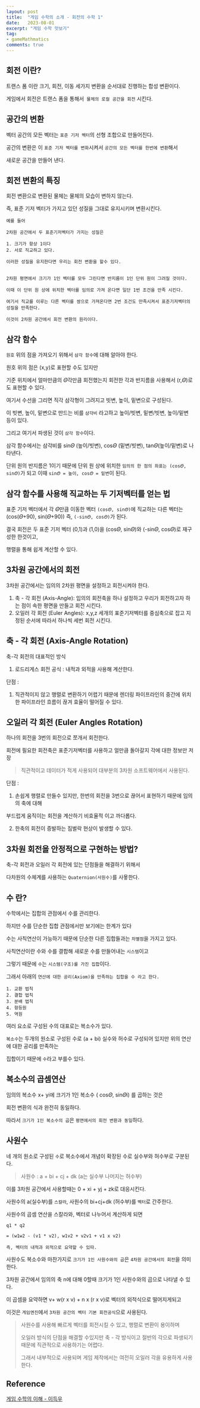```yaml
---
layout: post
title:  "게임 수학의 소개 - 회전의 수학 1"
date:   2023-08-01
excerpt: "게임 수학 맛보기"
tag:
- gameMathmatics
comments: true
---
```


## 회전 이란?

트랜스 폼 이란 크기, 회전, 이동 세가지 변환을 순서대로 진행하는 합성 변환이다.

게임에서 회전은 트랜스 폼을 통해서` 물체의 로컬 공간을 회전` 시킨다.


## 공간의 변환

벡터 공간의 모든 벡터는 `표준 기저 벡터`의 선형 조합으로 만들어진다.

공간의 변환은 이 `표준 기저 벡터를 변화`시켜서 `공간의 모든 벡터를 한번에 변환`해서 

새로운 공간을 만들어 낸다.


## 회전 변환의 특징

회전 변환으로 변환된 물체는 물체의 모습이 변하지 않는다. 

즉, 표준 기저 벡터가 가지고 있던 성질을 그대로 유지시키며 변환시킨다.

    예를 들어

    2차원 공간에서 두 표준기저벡터가 가지는 성질은

    1. 크기가 항상 1이다
    2. 서로 직교하고 있다.

    이러한 성질을 유지한다면 우리는 회전 변환을 할수 있다.


    2차원 평면에서 크기가 1인 벡터를 모두 그린다면 반지름이 1인 단위 원이 그려질 것이다.
    
    이때 이 단위 원 상에 위치한 벡터를 임의로 가져 온다면 일단 1번 조건을 만족 시킨다.

    여기서 직교를 이루는 다른 벡터를 쌍으로 가져온다면 2번 조건도 만족시켜서 표준기저벡터의 성질을 만족한다.

    이것이 2차원 공간에서 회전 변환의 원리이다.

## 삼각 함수

`원호` 위의 점을 가져오기 위해서 `삼각 함수`에 대해 알아야 한다.

원호 위의 점은 (x,y)로 표현할 수도 있지만 

기준 위치에서 얼마만큼의 𝛩각만큼 회전했는지 회전한 각과 반지름을 사용해서 (r,𝛩)로도 표현할 수 있다.

여기서 수선을 그리면 직각 삼각형이 그려지고 빗변, 높이, 밑변으로 구성된다.

이 빗변, 높이, 밑변으로 만드는 비를 `삼각비` 라고하고 높이/빗변, 밑변/빗변, 높이/밑변 등이 있다. 

그리고 여기서 파생된 것이 `삼각 함수`이다.

삼각 함수에서는 삼각비를 sin𝛩 (높이/빗변), cos𝛩 (밑변/빗변), tan𝛩(높이/밑변)로 나타낸다.

단위 원의 반지름은 1이기 때문에 단위 원 상에 위치한 `임의의 한 점의 좌표는 (cos𝛩, sin𝛩)`가 되고 이때 `sin𝛩 = 높이, cos𝛩 = 밑변`이 된다.

## 삼각 함수를 사용해 직교하는 두 기저벡터를 얻는 법

표준 기저 벡터에서 각 𝛩만큼 이동한 벡터 `(cos𝛩, sin𝛩)`에 직교하는 다른 벡터는 (cos(𝛩+90), sin(𝛩+90)) 즉, `(-sin𝛩, cos𝛩)`가 된다.

결국 회전은 두 표준 기저 벡터 (0,1)과 (1,0)을 (cos𝛩, sin𝛩)와 (-sin𝛩, cos𝛩)로 재구성한 한것이고,

행렬을 통해 쉽게 계산할 수 있다.


## 3차원 공간에서의 회전

3차원 공간에서는 임의의 2차원 평면을 설정하고 회전시켜야 한다.

1. 축 - 각 회전 (Axis-Angle): 임의의 회전축을 하나 설정하고 우리가 회전하고자 하는 점이 속한 평면을 만들고 회전 시킨다.
2. 오일러 각 회전 (Euler Angles): x,y,z 세개의 표준기저벡터를 중심축으로 잡고 지정된 순서에 따라서 하나씩 세번 회전 시킨다.


## 축 - 각 회전 (Axis-Angle Rotation)

축-각 회전의 대표적인 방식

1. 로드리게스 회전 공식 : 내적과 외적을 사용해 계산한다.

단점 : 

1. 직관적이지 않고 행렬로 변환하기 어렵기 때문에 렌더링 파이프라인의 중간에 위치한 파이프라인 흐름이 끊겨 효율이 떨어질 수 있다.

## 오일러 각 회전 (Euler Angles Rotation)

하나의 회전을 3번의 회전으로 쪼개서 회전한다.

회전에 필요한 회전축은 표준기저벡터를 사용하고 얼만큼 돌아갈지 각에 대한 정보만 저장

> 직관적이고 데이터가 적게 사용되어 대부분의 3차원 소프트웨어에서 사용된다.

단점 : 

1. 손쉽게 행렬로 만들수 있지만, 한번의 회전을 3번으로 끊어서 표현하기 때문에 임의의 축에 대해

부드럽게 움직이는 회전을 계산하기 비효율적 이고 까다롭다.

2. 한축의 회전이 증발하는 짐벌락 현상이 발생할 수 있다.


## 3차원 회전을 안정적으로 구현하는 방법?

축-각 회전과 오일러 각 회전에 있는 단점들을 해결하기 위해서

다차원의 수체계를 사용하는 `Quaternion(사원수)`를 사욯한다.

## 수 란? 

수학에서는 집합의 관점에서 수를 관리한다.

하지만 수를 단순한 집합 관점에서만 보기에는 한계가 있다

수는 사칙연산이 가능하기 때문에 단순한 다른 집합들과는 `차별점`을 가지고 있다.

사칙연산이란 수와 수를 결합해 새로운 수를 만들어내는 `시스템`이고

그렇기 때문에 `수`는 `시스템(구조)를 가진 집합`이다.

그래서 아래의 `연산에 대한 공리(Axiom)을 만족하는 집합을 수 라고 한다.`

    1. 교환 법칙
    2. 결합 법칙
    3. 분배 법칙
    4. 항등원
    5. 역원

여러 요소로 구성된 수의 대표로는 복소수가 있다.

`복소수`는 두개의 원소로 구성된 수로 (a + bi) 실수와 허수로 구성되어 있지만 위의 연산에 대한 공리를 만족하는

집합이기 때문에 `수`라고 부를수 있다.

## 복소수의 곱셈연산

임의의 복소수 x+ yi에 크기가 1인 복소수 ( cos𝛩, sin𝛩i) 를 곱하는 것은

회전 변환의 식과 완전히 동일하다. 

따라서 `크기가 1인 복소수의 곱`은 `평면에서의 회전 변환과 동일`하다.

## 사원수

네 개의 원소로 구성된 `수`로 복소수에서 개념이 확장된 수로 실수부와 허수부로 구분된다.

> 사원수 :  a + bi + cj + dk (a는 실수부 나머지는 허수부)

이를 3차원 공간에서 사용할때는 0 + xi + yj + zk로 대응시킨다.

사원수의 a(실수부)를 `스칼라`, 사원수의 bi+cj+dk (허수부)를 `벡터`로 간주한다.

사원수의 곱셈 연산을 스칼라와, 벡터로 나누어서 계산하게 되면

    q1 * q2

    = (w1w2 - (v1 * v2), w1v2 + v2v1 + v1 x v2)

    즉, 벡터의 내적과 외적으로 요약할 수 있따.


사원수도 복소수와 마찬가지로 `크기가 1인 사원수와의 곱`은 `4차원 공간에서의 회전`을 의미한다.

3차원 공간에서 임의의 축 n에 대해 0할때 크기가 1인 사원수와의 곱으로 나타낼 수 있다.

이 곱셈을 요약하면 v+ w(r x v) + n x (r x v)로 벡터의 외적식으로 떨어지게되고

이것은 `게임엔진`에서 `3차원 공간의 벡터 기본 회전공식`으로 사용된다.

> 사원수를 사용해 빠르게 벡터를 회전시킬 수 있고, 행렬로 변환이 용이하며
> 
> 오일러 방식의 단점을 해결할 수있지만 축 - 각 방식이고 절반의 각으로 파생되기 때문에 직관적으로 사용하기는 어렵다.
>
> 그래서 내부적으로 사용되며 게임 제작에서는 여전히 오일러 각을 유용하게 사용한다.


## Reference
[게임 수학의 이해 - 이득우](https://www.inflearn.com/course/%EA%B2%8C%EC%9E%84-%EC%88%98%ED%95%99-%EC%9D%B4%ED%95%B4/dashboard)